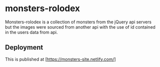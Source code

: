 # monsters-rolodex

Monsters-rolodex is a collection of monsters from the jQuery api servers but the images were sourced from another api with the use of id contained in the users data from api.

## Deployment

This is published at [https://monsters-site.netlify.com/]
